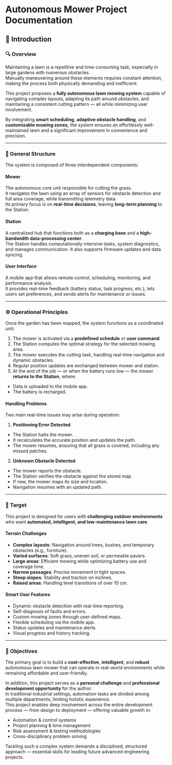 # **Autonomous Mower Project Documentation**

## **📖 Introduction**

### **🔍 Overview**

Maintaining a lawn is a repetitive and time-consuming task, especially in large gardens with numerous obstacles.  
Manually maneuvering around these elements requires constant attention, making the process both physically demanding and inefficient.

This project proposes a **fully autonomous lawn mowing system** capable of navigating complex layouts, adapting its path around obstacles, and maintaining a consistent cutting pattern — all while minimizing user involvement.

By integrating **smart scheduling**, **adaptive obstacle handling**, and **customizable mowing zones**, the system ensures an effortlessly well-maintained lawn and a significant improvement in convenience and precision.

---

### **🧱 General Structure**

The system is composed of three interdependent components:

#### **Mower**

The autonomous core unit responsible for cutting the grass.  
It navigates the lawn using an array of sensors for obstacle detection and full area coverage, while transmitting telemetry data.  
Its primary focus is on **real-time decisions**, leaving **long-term planning** to the Station.

#### **Station**

A centralized hub that functions both as a **charging base** and a **high-bandwidth data-processing center**.  
The Station handles computationally intensive tasks, system diagnostics, and manages communication. It also supports firmware updates and data syncing.

#### **User Interface**

A mobile app that allows remote control, scheduling, monitoring, and performance analysis.  
It provides real-time feedback (battery status, task progress, etc.), lets users set preferences, and sends alerts for maintenance or issues.

---

### **⚙️ Operational Principles**

Once the garden has been mapped, the system functions as a coordinated unit:

1. The mower is activated via a **predefined schedule** or **user command**.
2. The Station computes the optimal strategy for the selected mowing area.
3. The mower executes the cutting task, handling real-time navigation and dynamic obstacles.
4. Regular position updates are exchanged between mower and station.
5. At the end of the job — or when the battery runs low — the mower **returns to the Station**, where:

- Data is uploaded to the mobile app.
- The battery is recharged.

#### **Handling Problems**

Two main real-time issues may arise during operation:

1. **Positioning Error Detected**

- The Station halts the mower.
- It recalculates the accurate position and updates the path.
- The mower resumes, ensuring that all grass is covered, including any missed patches.

2. **Unknown Obstacle Detected**

- The mower reports the obstacle.
- The Station verifies the obstacle against the stored map.
- If new, the mower maps its size and location.
- Navigation resumes with an updated path.

---

### **🎯 Target**

This project is designed for users with **challenging outdoor environments** who want **automated, intelligent, and low-maintenance lawn care**.

#### **Terrain Challenges**

- **Complex layouts**: Navigation around trees, bushes, and temporary obstacles (e.g., furniture).
- **Varied surfaces**: Soft grass, uneven soil, or permeable pavers.
- **Large areas**: Efficient mowing while optimizing battery use and coverage time.
- **Narrow passages**: Precise movement in tight spaces.
- **Steep slopes**: Stability and traction on inclines.
- **Raised areas**: Handling level transitions of over 10 cm.

#### **Smart User Features**

- Dynamic obstacle detection with real-time reporting.
- Self-diagnosis of faults and errors.
- Custom mowing zones through user-defined maps.
- Flexible scheduling via the mobile app.
- Status updates and maintenance alerts.
- Visual progress and history tracking.

---

### **🥅 Objectives**

The primary goal is to build a **cost-effective**, **intelligent**, and **robust** autonomous lawn mower that can operate in real-world environments while remaining affordable and user-friendly.

In addition, this project serves as a **personal challenge** and **professional development opportunity** for the author.  
In traditional industrial settings, automation tasks are divided among multiple departments, limiting holistic experience.  
This project enables deep involvement across the entire development process — from design to deployment — offering valuable growth in:

- Automation & control systems  
- Project planning & time management  
- Risk assessment & testing methodologies  
- Cross-disciplinary problem solving  

Tackling such a complex system demands a disciplined, structured approach — essential skills for leading future advanced engineering projects.
